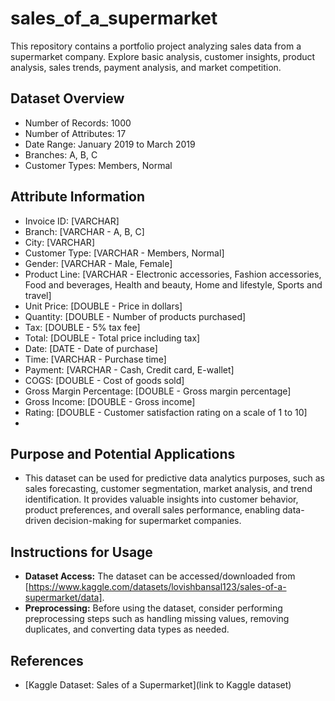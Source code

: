 # sales_of_a_supermarket
This repository contains a portfolio project analyzing sales data from a supermarket company. Explore basic analysis, customer insights, product analysis, sales trends, payment analysis, and market competition.

## Dataset Overview

- Number of Records: 1000
- Number of Attributes: 17
- Date Range: January 2019 to March 2019
- Branches: A, B, C
- Customer Types: Members, Normal

## Attribute Information

- Invoice ID: [VARCHAR]
- Branch: [VARCHAR - A, B, C]
- City: [VARCHAR]
- Customer Type: [VARCHAR - Members, Normal]
- Gender: [VARCHAR - Male, Female]
- Product Line: [VARCHAR - Electronic accessories, Fashion accessories, Food and beverages, Health and beauty, Home and lifestyle, Sports and travel]
- Unit Price: [DOUBLE - Price in dollars]
- Quantity: [DOUBLE - Number of products purchased]
- Tax: [DOUBLE - 5% tax fee]
- Total: [DOUBLE - Total price including tax]
- Date: [DATE - Date of purchase]
- Time: [VARCHAR - Purchase time]
- Payment: [VARCHAR - Cash, Credit card, E-wallet]
- COGS: [DOUBLE - Cost of goods sold]
- Gross Margin Percentage: [DOUBLE - Gross margin percentage]
- Gross Income: [DOUBLE - Gross income]
- Rating: [DOUBLE - Customer satisfaction rating on a scale of 1 to 10]
- 

## Purpose and Potential Applications

- This dataset can be used for predictive data analytics purposes, such as sales forecasting, customer segmentation, market analysis, and trend identification.
  It provides valuable insights into customer behavior, product preferences, and overall sales performance, enabling data-driven decision-making for supermarket companies.
  
## Instructions for Usage

- **Dataset Access:** The dataset can be accessed/downloaded from [https://www.kaggle.com/datasets/lovishbansal123/sales-of-a-supermarket/data].
- **Preprocessing:** Before using the dataset, consider performing preprocessing steps such as handling missing values, removing duplicates, and converting data types as needed.

## References

- [Kaggle Dataset: Sales of a Supermarket](link to Kaggle dataset)

